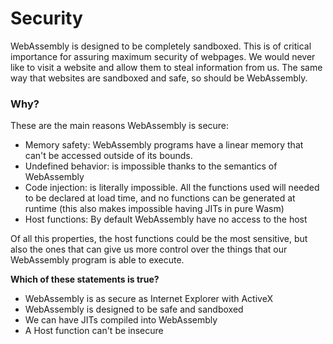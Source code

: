 # Security

WebAssembly is designed to be completely sandboxed. This is of critical importance for assuring maximum security of webpages. We would never like to visit a website and allow them to steal information from us. The same way that websites are sandboxed and safe, so should be WebAssembly.

### Why?

These are the main reasons WebAssembly is secure:

* Memory safety: WebAssembly programs have a linear memory that can't be accessed outside of its bounds.
* Undefined behavior: is impossible thanks to the semantics of WebAssembly
* Code injection: is literally impossible. All the functions used will needed to be declared at load time, and no functions can be generated at runtime \(this also makes impossible having JITs in pure Wasm\)
* Host functions: By default WebAssembly have no access to the host

Of all this properties, the host functions could be the most sensitive, but also the ones that can give us more control over the things that our WebAssembly program is able to execute.

**Which of these statements is true?**

* WebAssembly is as secure as Internet Explorer with ActiveX
* WebAssembly is designed to be safe and sandboxed
* We can have JITs compiled into WebAssembly
* A Host function can't be insecure

